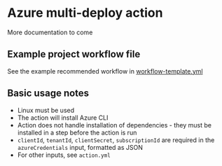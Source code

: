 # Azure multi-deploy action

More documentation to come  

## Example project workflow file
See the example recommended workflow in [workflow-template.yml](https://github.com/DHI-GRAS/azure-multi-deploy-action/blob/main/action.yml)

## Basic usage notes

- Linux must be used
- The action will install Azure CLI
- Action does not handle installation of dependencies - they must be installed in a step before the action is run
- `clientId`, `tenantId`, `clientSecret`, `subscriptionId` are required in the `azureCredentials` input, formatted as JSON
- For other inputs, see `action.yml`
